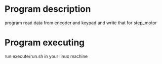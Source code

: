 # Program description
program read data from encoder and keypad and write that for step_motor
# Program executing
run execute/run.sh in your linux machine

